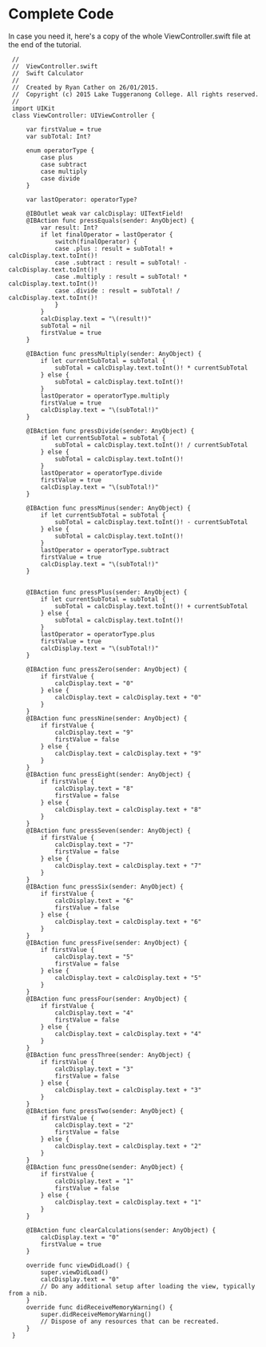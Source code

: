# Complete Code

In case you need it, here's a copy of the whole ViewController.swift file at the end of the tutorial.

     //
     //  ViewController.swift
     //  Swift Calculator
     //
     //  Created by Ryan Cather on 26/01/2015.
     //  Copyright (c) 2015 Lake Tuggeranong College. All rights reserved.
     //
     import UIKit
     class ViewController: UIViewController {
         
         var firstValue = true
         var subTotal: Int?
         
         enum operatorType {
             case plus
             case subtract
             case multiply
             case divide
         }
         
         var lastOperator: operatorType?
         
         @IBOutlet weak var calcDisplay: UITextField!
         @IBAction func pressEquals(sender: AnyObject) {
             var result: Int?
             if let finalOperator = lastOperator {
                 switch(finalOperator) {
                 case .plus : result = subTotal! + calcDisplay.text.toInt()!
                 case .subtract : result = subTotal! - calcDisplay.text.toInt()!
                 case .multiply : result = subTotal! * calcDisplay.text.toInt()!
                 case .divide : result = subTotal! / calcDisplay.text.toInt()!
                 }
             }
             calcDisplay.text = "\(result!)"
             subTotal = nil
             firstValue = true
         }
         
         @IBAction func pressMultiply(sender: AnyObject) {
             if let currentSubTotal = subTotal {
                 subTotal = calcDisplay.text.toInt()! * currentSubTotal
             } else {
                 subTotal = calcDisplay.text.toInt()!
             }
             lastOperator = operatorType.multiply
             firstValue = true
             calcDisplay.text = "\(subTotal!)"
         }
         
         @IBAction func pressDivide(sender: AnyObject) {
             if let currentSubTotal = subTotal {
                 subTotal = calcDisplay.text.toInt()! / currentSubTotal
             } else {
                 subTotal = calcDisplay.text.toInt()!
             }
             lastOperator = operatorType.divide
             firstValue = true
             calcDisplay.text = "\(subTotal!)"
         }
         
         @IBAction func pressMinus(sender: AnyObject) {
             if let currentSubTotal = subTotal {
                 subTotal = calcDisplay.text.toInt()! - currentSubTotal
             } else {
                 subTotal = calcDisplay.text.toInt()!
             }
             lastOperator = operatorType.subtract
             firstValue = true
             calcDisplay.text = "\(subTotal!)"
         }
         
         
         @IBAction func pressPlus(sender: AnyObject) {
             if let currentSubTotal = subTotal {
                 subTotal = calcDisplay.text.toInt()! + currentSubTotal
             } else {
                 subTotal = calcDisplay.text.toInt()!
             }
             lastOperator = operatorType.plus
             firstValue = true
             calcDisplay.text = "\(subTotal!)"
         }
         
         @IBAction func pressZero(sender: AnyObject) {
             if firstValue {
                 calcDisplay.text = "0"
             } else {
                 calcDisplay.text = calcDisplay.text + "0"
             }
         }
         @IBAction func pressNine(sender: AnyObject) {
             if firstValue {
                 calcDisplay.text = "9"
                 firstValue = false
             } else {
                 calcDisplay.text = calcDisplay.text + "9"
             }
         }
         @IBAction func pressEight(sender: AnyObject) {
             if firstValue {
                 calcDisplay.text = "8"
                 firstValue = false
             } else {
                 calcDisplay.text = calcDisplay.text + "8"
             }
         }
         @IBAction func pressSeven(sender: AnyObject) {
             if firstValue {
                 calcDisplay.text = "7"
                 firstValue = false
             } else {
                 calcDisplay.text = calcDisplay.text + "7"
             }
         }
         @IBAction func pressSix(sender: AnyObject) {
             if firstValue {
                 calcDisplay.text = "6"
                 firstValue = false
             } else {
                 calcDisplay.text = calcDisplay.text + "6"
             }
         }
         @IBAction func pressFive(sender: AnyObject) {
             if firstValue {
                 calcDisplay.text = "5"
                 firstValue = false
             } else {
                 calcDisplay.text = calcDisplay.text + "5"
             }
         }
         @IBAction func pressFour(sender: AnyObject) {
             if firstValue {
                 calcDisplay.text = "4"
                 firstValue = false
             } else {
                 calcDisplay.text = calcDisplay.text + "4"
             }
         }
         @IBAction func pressThree(sender: AnyObject) {
             if firstValue {
                 calcDisplay.text = "3"
                 firstValue = false
             } else {
                 calcDisplay.text = calcDisplay.text + "3"
             }
         }
         @IBAction func pressTwo(sender: AnyObject) {
             if firstValue {
                 calcDisplay.text = "2"
                 firstValue = false
             } else {
                 calcDisplay.text = calcDisplay.text + "2"
             }
         }
         @IBAction func pressOne(sender: AnyObject) {
             if firstValue {
                 calcDisplay.text = "1"
                 firstValue = false
             } else {
                 calcDisplay.text = calcDisplay.text + "1"
             }
         }
         
         @IBAction func clearCalculations(sender: AnyObject) {
             calcDisplay.text = "0"
             firstValue = true
         }
         
         override func viewDidLoad() {
             super.viewDidLoad()
             calcDisplay.text = "0"
             // Do any additional setup after loading the view, typically from a nib.
         }
         override func didReceiveMemoryWarning() {
             super.didReceiveMemoryWarning()
             // Dispose of any resources that can be recreated.
         }
     }